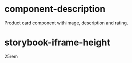 # component-description
Product card component with image, description and rating.

# storybook-iframe-height
25rem